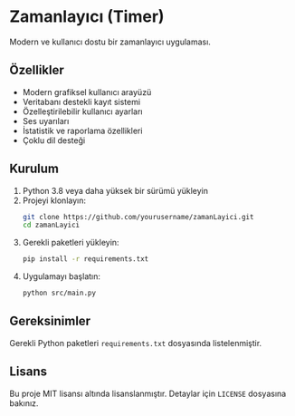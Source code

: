 # Zamanlayıcı (Timer)

Modern ve kullanıcı dostu bir zamanlayıcı uygulaması.

## Özellikler

- Modern grafiksel kullanıcı arayüzü
- Veritabanı destekli kayıt sistemi
- Özelleştirilebilir kullanıcı ayarları
- Ses uyarıları
- İstatistik ve raporlama özellikleri
- Çoklu dil desteği

## Kurulum

1. Python 3.8 veya daha yüksek bir sürümü yükleyin
2. Projeyi klonlayın:
   ```bash
   git clone https://github.com/yourusername/zamanLayici.git
   cd zamanLayici
   ```
3. Gerekli paketleri yükleyin:
   ```bash
   pip install -r requirements.txt
   ```
4. Uygulamayı başlatın:
   ```bash
   python src/main.py
   ```

## Gereksinimler

Gerekli Python paketleri `requirements.txt` dosyasında listelenmiştir.

## Lisans

Bu proje MIT lisansı altında lisanslanmıştır. Detaylar için `LICENSE` dosyasına bakınız.
